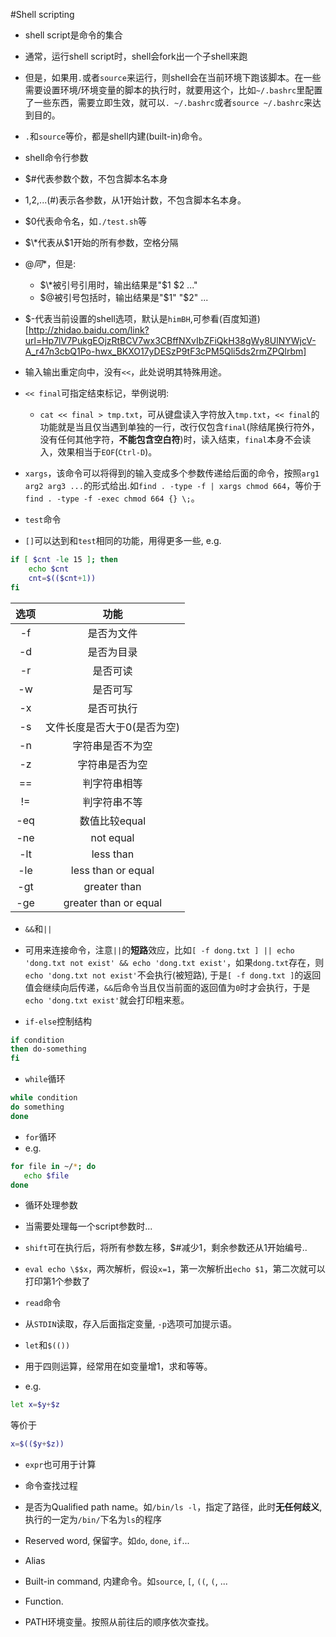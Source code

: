 #Shell scripting

- shell script是命令的集合

- 通常，运行shell script时，shell会fork出一个子shell来跑

- 但是，如果用`.`或者`source`来运行，则shell会在当前环境下跑该脚本。在一些需要设置环境/环境变量的脚本的执行时，就要用这个，比如`~/.bashrc`里配置了一些东西，需要立即生效，就可以`. ~/.bashrc`或者`source ~/.bashrc`来达到目的。
 - `.`和`source`等价，都是shell内建(built-in)命令。

- shell命令行参数
 - $#代表参数个数，不包含脚本名本身
 - $1,$2,...$($#)表示各参数，从1开始计数，不包含脚本名本身。
 - $0代表命令名，如`./test.sh`等
 - $\*代表从$1开始的所有参数，空格分隔
 - $@同$\*，但是:
 	- $\*被引号引用时，输出结果是"$1 $2 ..."
	- $@被引号包括时，输出结果是"$1" "$2" ...
 - $-代表当前设置的shell选项，默认是`himBH`,可参看(百度知道)[http://zhidao.baidu.com/link?url=Hp7lV7PukgEOjzRtBCV7wx3CBffNXvIbZFiQkH38gWy8UlNYWjcV-A_r47n3cbQ1Po-hwx_BKXO17yDESzP9tF3cPM5Qli5ds2rmZPQlrbm]

- 输入输出重定向中，没有`<<`，此处说明其特殊用途。
 - `<< final`可指定结束标记，举例说明:
 	- `cat << final > tmp.txt`，可从键盘读入字符放入`tmp.txt`，`<< final`的功能就是当且仅当遇到单独的一行，改行仅包含`final`(除结尾换行符外，没有任何其他字符，**不能包含空白符**)时，读入结束，`final`本身不会读入，效果相当于`EOF`(`Ctrl-D`)。
 - `xargs`，该命令可以将得到的输入变成多个参数传递给后面的命令，按照`arg1 arg2 arg3 ...`的形式给出.如`find . -type -f | xargs chmod 664`，等价于`find . -type -f -exec chmod 664 {} \;`。

- `test`命令
 - `[]`可以达到和`test`相同的功能，用得更多一些, e.g.
 ```bash
 if [ $cnt -le 15 ]; then
	 echo $cnt
	 cnt=$(($cnt+1))
 fi
 ```

 | 选项 | 功能 |
 |:----:|:--------------------:|
 | -f | 是否为文件 |
 | -d | 是否为目录 |
 | -r | 是否可读 |
 | -w | 是否可写 |
 | -x | 是否可执行 |
 | -s | 文件长度是否大于0(是否为空) |
 | -n | 字符串是否不为空 |
 | -z | 字符串是否为空 |
 | == | 判字符串相等 |
 | != | 判字符串不等 |
 | -eq | 数值比较equal |
 | -ne | not equal |
 | -lt | less than |
 | -le | less than or equal |
 | -gt | greater than |
 | -ge | greater than or equal |

- `&&`和`||`
 - 可用来连接命令，注意`||`的**短路**效应，比如`[ -f dong.txt ] || echo 'dong.txt not exist' && echo 'dong.txt exist'`，如果`dong.txt`存在，则`echo 'dong.txt not exist'`不会执行(被短路), 于是`[ -f dong.txt ]`的返回值会继续向后传递，`&&`后命令当且仅当前面的返回值为`0`时才会执行，于是`echo 'dong.txt exist'`就会打印粗来惹。

- `if-else`控制结构
 ```bash
 if condition
 then do-something
 fi
 ```

- `while`循环
 ```bash
 while condition
 do something
 done
 ```

- `for`循环
 - e.g.
 ```bash
 for file in ~/*; do
 	echo $file
 done
 ```
- 循环处理参数
 - 当需要处理每一个script参数时...
 - `shift`可在执行后，将所有参数左移，$#减少1，剩余参数还从1开始编号..
 - `eval echo \$$x`，两次解析，假设`x=1`，第一次解析出`echo $1`，第二次就可以打印第1个参数了

- `read`命令
 - 从`STDIN`读取，存入后面指定变量, `-p`选项可加提示语。

- `let`和`$(())`
 - 用于四则运算，经常用在如变量增1，求和等等。
 - e.g.
 ```bash
 let x=$y+$z
 ```
  等价于
 ```bash
 x=$(($y+$z))
 ```
 - `expr`也可用于计算

- 命令查找过程
 - 是否为Qualified path name。如`/bin/ls -l`，指定了路径，此时**无任何歧义**, 执行的一定为`/bin/`下名为`ls`的程序
 - Reserved word, 保留字。如`do`, `done`, `if`...
 - Alias
 - Built-in command, 内建命令。如`source`, `[`, `((`, `(`, ...
 - Function.
 - PATH环境变量。按照从前往后的顺序依次查找。

